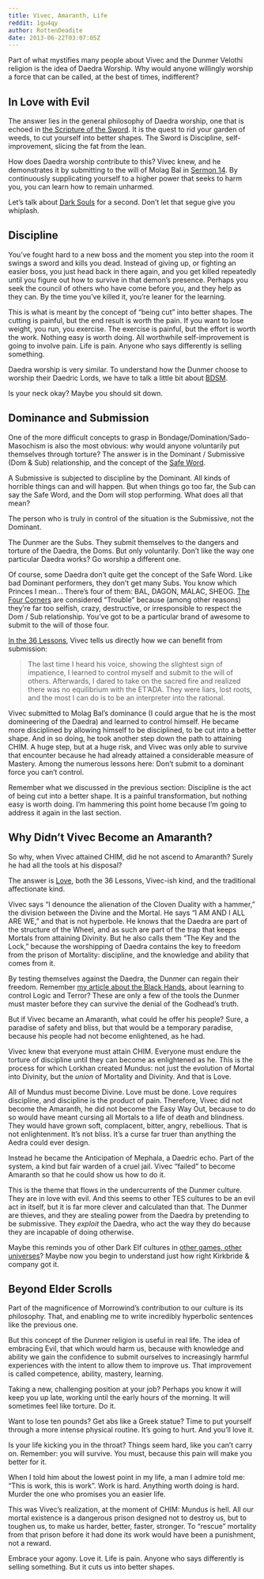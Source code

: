```yaml
---
title: Vivec, Amaranth, Life
reddit: 1gu4qy
author: RottenDeadite
date: 2013-06-22T03:07:05Z
---
```


Part of what mystifies many people about Vivec and the Dunmer Velothi religion
is the idea of Daedra Worship. Why would anyone willingly worship a force that
can be called, at the best of times, indifferent?

## In Love with Evil

The answer lies in the general philosophy of Daedra worship, one that is echoed
in [the Scripture of the Sword][0]. It is the quest to rid your garden of weeds,
to cut yourself into better shapes. The Sword is Discipline, self-improvement,
slicing the fat from the lean.

How does Daedra worship contribute to this? Vivec knew, and he demonstrates it
by submitting to the will of Molag Bal in [Sermon 14][1]. By continuously
supplicating yourself to a higher power that seeks to harm you, you can learn
how to remain unharmed.

Let’s talk about [Dark Souls][2] for a second. Don’t let that segue give you
whiplash.

## Discipline

You’ve fought hard to a new boss and the moment you step into the room it swings
a sword and kills you dead. Instead of giving up, or fighting an easier boss,
you just head back in there again, and you get killed repeatedly until you
figure out how to survive in that demon’s presence. Perhaps you seek the council
of others who have come before you, and they help as they can. By the time
you’ve killed it, you’re leaner for the learning.

This is what is meant by the concept of “being cut” into better shapes. The
cutting is painful, but the end result is worth the pain. If you want to lose
weight, you run, you exercise. The exercise is painful, but the effort is worth
the work. Nothing easy is worth doing. All worthwhile self-improvement is going
to involve pain. Life is pain. Anyone who says differently is selling something.

Daedra worship is very similar. To understand how the Dunmer choose to worship
their Daedric Lords, we have to talk a little bit about [BDSM][3].

Is your neck okay? Maybe you should sit down.

## Dominance and Submission

One of the more difficult concepts to grasp in Bondage/Domination/Sado-Masochism
is also the most obvious: why would anyone voluntarily put themselves through
torture? The answer is in the Dominant / Submissive (Dom & Sub) relationship,
and the concept of the [Safe Word][4].

A Submissive is subjected to discipline by the Dominant. All kinds of horrible
things can and will happen. But when things go too far, the Sub can say the Safe
Word, and the Dom will stop performing. What does all that mean?

The person who is truly in control of the situation is the Submissive, not the
Dominant.

The Dunmer are the Subs. They submit themselves to the dangers and torture of
the Daedra, the Doms. But only voluntarily. Don’t like the way one particular
Daedra works? Go worship a different one.

Of course, some Daedra don’t quite get the concept of the Safe Word. Like bad
Dominant performers, they don’t get many Subs. You know which Princes I mean…
There’s four of them: BAL, DAGON, MALAC, SHEOG. [The Four Corners][5] are
considered “Trouble” because (among other reasons) they’re far too selfish,
crazy, destructive, or irresponsible to respect the Dom / Sub relationship.
You’ve got to be a particular brand of awesome to submit to the will of those
four.

[In the 36 Lessons][6], Vivec tells us directly how we can benefit from
submission:

> The last time I heard his voice, showing the slightest sign of impatience, I
> learned to control myself and submit to the will of others. Afterwards, I
> dared to take on the sacred fire and realized there was no equilibrium with
> the ET’ADA. They were liars, lost roots, and the most I can do is to be an
> interpreter into the rational.

Vivec submitted to Molag Bal’s dominance (I could argue that he is the most
domineering of the Daedra) and learned to control himself. He became more
disciplined by allowing himself to be disciplined, to be cut into a better
shape. And in so doing, he took another step down the path to attaining CHIM. A
huge step, but at a huge risk, and Vivec was only able to survive that encounter
because he had already attained a considerable measure of Mastery. Among the
numerous lessons here: Don’t submit to a dominant force you can’t control.

Remember what we discussed in the previous section: Discipline is the act of
being cut into a better shape. It is a painful transformation, but nothing easy
is worth doing. I’m hammering this point home because I’m going to address it
again in the last section.

## Why Didn’t Vivec Become an Amaranth?

So why, when Vivec attained CHIM, did he not ascend to Amaranth? Surely he had
all the tools at his disposal?

The answer is [Love][7], both the 36 Lessons, Vivec-ish kind, and the
traditional affectionate kind.

Vivec says “I denounce the alienation of the Cloven Duality with a hammer,” the
division between the Divine and the Mortal. He says “I AM AND I ALL ARE WE,” and
that is not hyperbole. He knows that the Daedra are part of the structure of the
Wheel, and as such are part of the trap that keeps Mortals from attaining
Divinity. But he also calls them “The Key and the Lock,” because the worshipping
of Daedra contains the key to freedom from the prison of Mortality: discipline,
and the knowledge and ability that comes from it.

By testing themselves against the Daedra, the Dunmer can regain their freedom.
Remember [my article about the Black Hands][8], about learning to control Logic
and Terror? These are only a few of the tools the Dunmer must master before they
can survive the denial of the Godhead’s truth.

But if Vivec became an Amaranth, what could he offer his people? Sure, a
paradise of safety and bliss, but that would be a temporary paradise, because
his people had not become enlightened, as he had.

Vivec knew that everyone must attain CHIM. Everyone must endure the torture of
discipline until they can become as enlightened as he. This is the process for
which Lorkhan created Mundus: not just the evolution of Mortal into Divinity,
but the *union* of Mortality and Divinity. And that is Love.

All of Mundus must become Divine. Love must be done. Love requires discipline,
and discipline is the product of pain. Therefore, Vivec did not become the
Amaranth, he did not become the Easy Way Out, because to do so would have meant
cursing all Mortals to a life of death and blindness. They would have grown
soft, complacent, bitter, angry, rebellious. That is not enlightenment. It’s not
bliss. It’s a curse far truer than anything the Aedra could ever design.

Instead he became the Anticipation of Mephala, a Daedric echo. Part of the
system, a kind but fair warden of a cruel jail. Vivec “failed” to become
Amaranth so that he could show us how to do it.

This is the theme that flows in the undercurrents of the Dunmer culture. They
are in love with evil. And this seems to other TES cultures to be an evil act in
itself, but it is far more clever and calculated than that. The Dunmer are
thieves, and they are stealing power from the Daedra by pretending to be
submissive. They *exploit* the Daedra, who act the way they do because they are
incapable of doing otherwise.

Maybe this reminds you of other Dark Elf cultures in [other games, other
universes][9]? Maybe now you begin to understand just how right Kirkbride &
company got it.

## Beyond Elder Scrolls

Part of the magnificence of Morrowind’s contribution to our culture is its
philosophy. That, and enabling me to write incredibly hyperbolic sentences like
the previous one.

But this concept of the Dunmer religion is useful in real life. The idea of
embracing Evil, that which would harm us, because with knowledge and ability we
gain the confidence to submit ourselves to increasingly harmful experiences with
the intent to allow them to improve us. That improvement is called competence,
ability, mastery, learning.

Taking a new, challenging position at your job? Perhaps you know it will keep
you up late, working until the early hours of the morning. It will sometimes
feel like torture. Do it.

Want to lose ten pounds? Get abs like a Greek statue? Time to put yourself
through a more intense physical routine. It’s going to hurt. And you’ll love it.

Is your life kicking you in the throat? Things seem hard, like you can’t carry
on. Remember: you will survive. You must, because this pain will make you better
for it.

When I told him about the lowest point in my life, a man I admire told me: “This
is work, this is work”. Work is hard. Anything worth doing is hard. Murder the
one who promises you an easier life.

This was Vivec’s realization, at the moment of CHIM: Mundus is hell. All our
mortal existence is a dangerous prison designed not to destroy us, but to
toughen us, to make us harder, better, faster, stronger. To “rescue” mortality
from that prison before it had done its work would have been a punishment, not a
reward.

Embrace your agony. Love it. Life is pain. Anyone who says differently is
selling something. But it cuts us into better shapes.

[0]: https://www.uesp.net/wiki/Morrowind:36_Lessons_of_Vivec,_Sermon_23
[1]: https://www.uesp.net/wiki/Morrowind:36_Lessons_of_Vivec,_Sermon_14
[2]: https://www.preparetodie.com/
[3]: https://en.wikipedia.org/wiki/BDSM
[4]: https://en.wikipedia.org/wiki/Safeword
[5]: https://www.uesp.net/wiki/Lore:House_of_Troubles
[6]: https://www.uesp.net/wiki/Morrowind:36_Lessons_of_Vivec,_Sermon_31
[7]: https://www.reddit.com/r/teslore/comments/18gt8w/what_is_love/
[8]: https://www.reddit.com/r/teslore/comments/1che6a/mephala_and_the_destruction_of_terror_and_theory/
[9]: https://en.wikipedia.org/wiki/Dark_elf
